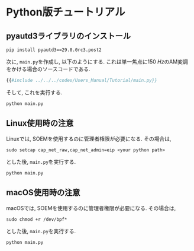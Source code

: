 # Python版チュートリアル

## pyautd3ライブラリのインストール

```shell
pip install pyautd3==29.0.0rc3.post2
```

次に, `main.py`を作成し, 以下のようにする.
これは単一焦点に$\SI{150}{Hz}$のAM変調をかける場合のソースコードである.

```python,filename=main.py
{{#include ../../../codes/Users_Manual/Tutorial/main.py}}
```

そして, これを実行する.

```shell
python main.py
```

## Linux使用時の注意

Linuxでは, SOEMを使用するのに管理者権限が必要になる.
その場合は, 
```shell
sudo setcap cap_net_raw,cap_net_admin=eip <your python path>
```
とした後, `main.py`を実行する.
```shell
python main.py
```

## macOS使用時の注意

macOSでは, SOEMを使用するのに管理者権限が必要になる.
その場合は, 
```shell
sudo chmod +r /dev/bpf*
```
とした後, `main.py`を実行する.
```shell
python main.py
```
